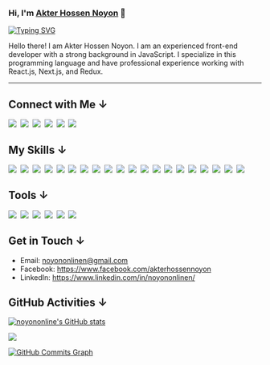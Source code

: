 ```
   
                                    
```



### **Hi, I'm [Akter Hossen Noyon][facebook]** :wave:

<!-- ## **I'm a Junior Full Stack Software Engineer** -->

[![Typing SVG](https://readme-typing-svg.herokuapp.com?font=Operator+Mono&size=30&duration=3000&pause=500&color=00B8D4&center=false&vCenter=true&width=500&height=80&lines=I+am+a+Programmer;I+am+a+Software+Developer)](https://github.com/noyononline)

<p>
Hello there! I am Akter Hossen Noyon. I am an experienced front-end developer with a strong background in JavaScript. I specialize in this programming language and have professional experience working with React.js, Next.js, and Redux.
</p>
<hr/>

## **Connect with Me &#8595;**

[<img src="https://img.shields.io/badge/Facebook-1877F2?style=for-the-badge&logo=facebook&logoColor=white" />][facebook]&nbsp;
[<img src="https://img.shields.io/badge/Instagram-E4405F?style=for-the-badge&logo=instagram&logoColor=white" />][instagram]&nbsp;
[<img src="https://img.shields.io/badge/LinkedIn-0077B5?style=for-the-badge&logo=linkedin&logoColor=white" />][linkedin]&nbsp;
[<img src="https://img.shields.io/badge/Medium-000000?style=for-the-badge&logo=medium&logoColor=white" />][medium]&nbsp;
[<img src="https://img.shields.io/badge/Stackoverflow-e0e0e0?style=for-the-badge&logo=stackoverflow&logoColor=ec7c23" />][stackoverflow]&nbsp;
[<img src="https://img.shields.io/badge/Telegram-96d1f4?style=for-the-badge&logo=telegram&logoColor=299bd6" />][telegram]&nbsp;

## **My Skills &#8595;**

[<img src="https://img.shields.io/badge/html5%20-%23e34f26.svg?&style=for-the-badge&logo=html5&logoColor=white" />][link]&nbsp;
[<img src="https://img.shields.io/badge/css3%20-%231572B6.svg?&style=for-the-badge&logo=css3&logoColor=white" />][link]&nbsp;
[<img src="https://img.shields.io/badge/Sass-CC6699?style=for-the-badge&logo=sass&logoColor=white" />][link]&nbsp;
[<img src="https://img.shields.io/badge/Tailwind_CSS-38B2AC?style=for-the-badge&logo=tailwind-css&logoColor=white"/>][link]&nbsp;
[<img src="https://img.shields.io/badge/Bootstrap-563D7C?style=for-the-badge&logo=bootstrap&logoColor=white" />][link]&nbsp;
[<img src="https://img.shields.io/badge/javascript%20-%23F7DF1E.svg?&style=for-the-badge&logo=javascript&logoColor=white" />][link]&nbsp;
[<img src="https://img.shields.io/badge/jQuery-0769AD?style=for-the-badge&logo=jquery&logoColor=white" />][link]&nbsp;
[<img src="https://img.shields.io/badge/TypeScript-007ACC?style=for-the-badge&logo=typescript&logoColor=white" />][link]&nbsp;
[<img src="https://img.shields.io/badge/React-20232A?style=for-the-badge&logo=react&logoColor=61DAFB" />][link]&nbsp;
[<img src="https://img.shields.io/badge/Redux-593D88?style=for-the-badge&logo=redux&logoColor=white" />][link]&nbsp;
[<img src="https://img.shields.io/badge/Gatsby-663399?style=for-the-badge&logo=gatsby&logoColor=white" />][link]&nbsp;
[<img src="https://img.shields.io/badge/Firebase-0396de?style=for-the-badge&logo=firebase&logoColor=yellow" />][link]&nbsp;
[<img src="https://img.shields.io/badge/Next-20232A?style=for-the-badge&logo=next.js&logoColor=61DAFB" />][link]&nbsp;
[<img src="https://img.shields.io/badge/Material--UI-0081CB?style=for-the-badge&logo=material-ui&logoColor=white" />][link]&nbsp;
[<img src="https://img.shields.io/badge/GraphQL-20232A?style=for-the-badge&logo=graphql&logoColor=de33a6" />][link]&nbsp;
[<img src="https://img.shields.io/badge/C-00599C?style=for-the-badge&logo=C&logoColor=white" />][link]&nbsp;
[<img src="https://img.shields.io/badge/Python-336a99?style=for-the-badge&logo=python&logoColor=white" />][link]&nbsp;
[<img src="https://img.shields.io/badge/Node-43853D?style=for-the-badge&logo=node.js&logoColor=white" />][link]&nbsp;
[<img src="https://img.shields.io/badge/Express-43853D?style=for-the-badge&logo=express&logoColor=white" />][link]&nbsp;
[<img src="https://img.shields.io/badge/MongoDB-4EA94B?style=for-the-badge&logo=mongodb&logoColor=white" />][link]&nbsp;
<br/>

## **Tools &#8595;**

[<img src="https://img.shields.io/badge/Git-e94e31?style=for-the-badge&logo=git&logoColor=white" />][link]&nbsp;
[<img src="https://img.shields.io/badge/VS CODE-007ACC?style=for-the-badge&logo=visual%20studio%20code&logoColor=white" />][link]&nbsp;
[<img src="https://img.shields.io/badge/Netlify-00C7B7?style=for-the-badge&logo=netlify&logoColor=white" />][link]&nbsp;
[<img src="https://img.shields.io/badge/Heroku-430098?style=for-the-badge&logo=heroku&logoColor=white" />][link]&nbsp;
[<img src="https://img.shields.io/badge/Webpack-1b74ba?style=for-the-badge&logo=webpack&logoColor=white" />][link]&nbsp;
[<img src="https://img.shields.io/badge/Babel-20232A?style=for-the-badge&logo=babel&logoColor=yellow" />][link]&nbsp;
<br/>

## **Get in Touch &#8595;**

- Email: noyononlinen@gmail.com
- Facebook: https://www.facebook.com/akterhossennoyon
- LinkedIn: https://www.linkedin.com/in/noyononlinen/

## **GitHub Activities &#8595;**

<a href="https://github.com/noyononline"><img src="https://github-readme-stats.vercel.app/api?username=noyononline&show_icons=true&hide=&count_private=true&title_color=0891b2&text_color=ffffff&icon_color=0891b2&bg_color=1c1917&hide_border=true&show_icons=true" alt="noyononline's GitHub stats" /></a>

<a href="https://github.com/noyononline"><img src="https://github-readme-streak-stats.herokuapp.com/?user=noyononline&stroke=ffffff&background=1c1917&ring=0891b2&fire=0891b2&currStreakNum=ffffff&currStreakLabel=0891b2&sideNums=ffffff&sideLabels=ffffff&dates=ffffff&hide_border=true" /></a>

<a href="https://github.com/noyononline"><img src="https://github-readme-activity-graph.cyclic.app/graph?username=noyononline&bg_color=1c1917&color=ffffff&line=0891b2&point=ffffff&area_color=1c1917&area=true&hide_border=true&custom_title=GitHub%20Commits%20Graph" alt="GitHub Commits Graph" /></a>

[facebook]: https://www.facebook.com/akterhossennoyon 'Facebook'
[instagram]: https://www.instagram.com/akter_hossen_noyon/ 'Instagram'
[linkedin]: https://www.linkedin.com/in/noyononlinen/ 'LinkedIn'
[github]: https://github.com/noyononline 'Github'
[medium]: https://medium.com/@noyononlinen 'Medium'
[stackoverflow]: https://stackoverflow.com/users/14739490/naim 'Stackoverflow'
[telegram]: https://t.me/Naim_1234 'Telegram'
[link]: https://github.com/noyononline
